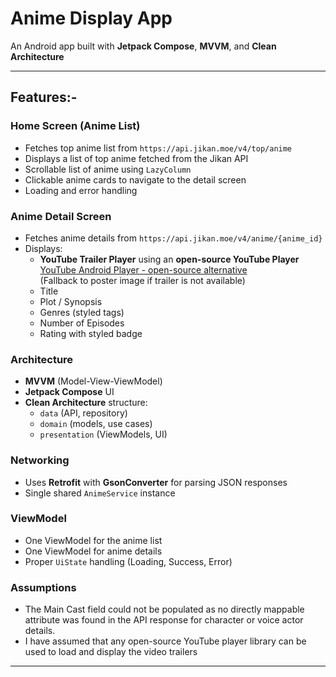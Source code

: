 # Anime Display App

An Android app built with **Jetpack Compose**, **MVVM**, and **Clean Architecture**

---
## Features:-

### Home Screen (Anime List)
- Fetches top anime list from `https://api.jikan.moe/v4/top/anime`
- Displays a list of top anime fetched from the Jikan API
- Scrollable list of anime using `LazyColumn`
- Clickable anime cards to navigate to the detail screen
- Loading and error handling

### Anime Detail Screen
- Fetches anime details from `https://api.jikan.moe/v4/anime/{anime_id}`
- Displays:
    -  **YouTube Trailer Player** using an **open-source YouTube Player**  
       [YouTube Android Player - open-source alternative](https://github.com/PierfrancescoSoffritti/android-youtube-player)  
      (Fallback to poster image if trailer is not available)
    -  Title
    -  Plot / Synopsis
    -  Genres (styled tags)
    -  Number of Episodes
    -  Rating with styled badge

### Architecture
- **MVVM** (Model-View-ViewModel)
- **Jetpack Compose** UI
- **Clean Architecture** structure:
    - `data` (API, repository)
    - `domain` (models, use cases)
    - `presentation` (ViewModels, UI)

### Networking
- Uses **Retrofit** with **GsonConverter** for parsing JSON responses
- Single shared `AnimeService` instance

### ViewModel
- One ViewModel for the anime list
- One ViewModel for anime details
- Proper `UiState` handling (Loading, Success, Error)

### Assumptions
-  The Main Cast field could not be populated as no directly mappable attribute was found in the API response for character or voice actor details.
-  I have assumed that any open-source YouTube player library can be used to load and display the video trailers

---

